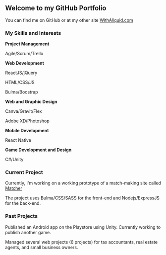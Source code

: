 ## Welcome to my GitHub Portfolio

You can find me on GitHub or at my other site [WithAliquid.com](http://withaliquid.com/)

### My Skills and Interests

**Project Management**

Agile/Scrum/Trello

**Web Development**

ReactJS/jQuery

HTML/CSS/JS

Bulma/Boostrap

**Web and Graphic Design**

Canva/Gravit/Flex

Adobe XD/Photoshop

**Mobile Development**

React Native

**Game Development and Design**

C#/Unity


### Current Project

Currently, I'm working on a working prototype of a match-making site called [Matcher](https://matcher.withaliquid.com)

The project uses Bulma/CSS/SASS for the front-end and Nodejs/ExpressJS for the back-end. 

### Past Projects

Published an Android app on the Playstore using Unity. Currently working to publish another game.

Managed several web projects (6 projects) for tax accountants, real estate agents, and small business owners.
